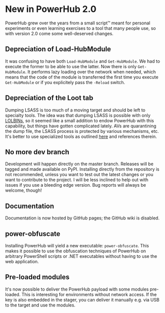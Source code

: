 # New in PowerHub 2.0

PowerHub grew over the years from a small script™ meant for personal
experiments or even learning exercises to a tool that many people use, so
with version 2.0 come some well-deserved changes.

## Depreciation of Load-HubModule

It was confusing to have both `Load-HubModule` and `Get-HubModule`. We had
to execute the former to be able to use the latter. Now there is only
`Get-HubModule`. It performs lazy loading over the network when needed,
which means that the code of the module is transferred the first time you
execute `Get-HubModule` or if you explicitely pass the `-Reload` switch.

## Depreciation of the Loot tab

Dumping LSASS is too much of a moving target and should be left to specialty
tools. The idea was that dumping LSASS is possible with only
[LOLBINs](https://lolbas-project.github.io/), so it seemed like a small
addition to endow PowerHub with this capability, but things have gotten
complicated lately. AVs are quarantining the dump file, the LSASS process is
protected by various mechanisms, etc. It's better to use specialized tools
as outlined [here](https://s3cur3th1ssh1t.github.io/Reflective-Dump-Tools/)
and references therein.

## No more dev branch

Development will happen directly on the master branch. Releases will be
tagged and made available on PyPI. Installing directly from the repository
is not recommended, unless you want to test out the latest changes or you
want to contribute to the project. I will be less inclined to help out with
issues if you use a bleeding edge version. Bug reports will always be
welcome, though!

## Documentation

Documentation is now hosted by GitHub pages; the GitHub wiki is disabled.

## power-obfuscate

Installing PowerHub will yield a new executable: `power-obfuscate`. This
makes it possible to use the obfuscation techniques of PowerHub on arbitrary
PowerShell scripts or .NET executables without having to use the web
application.

## Pre-loaded modules

It's now possible to deliver the PowerHub payload with some modules
pre-loaded. This is interesting for environments without network access. If
the key is also embedded in the stager, you can deliver it manually e.g. via
USB to the target and use the modules.
